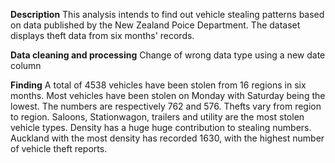 **Description**
This analysis intends to find out vehicle stealing patterns based on data published by the New Zealand Poice Department. The dataset displays theft data from six months' records.

**Data cleaning and processing**
Change of wrong data type using a new date column

**Finding**
A total of 4538 vehicles have been stolen from 16 regions in six months. Most vehicles have been stolen on Monday with Saturday being the lowest. The numbers are respectively 762 and 576. Thefts vary from region to region. Saloons, Stationwagon, trailers and utility are the most stolen vehicle types. Density has a huge huge contribution to stealing numbers. Auckland with the most density has recorded 1630, with the highest number of vehicle theft reports. 
